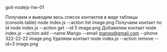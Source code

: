goit-nodejs-hw-01

Получаем и выводим весь список контактов в виде таблицы (console.table)
node index.js --action list
image.png
Получаем контакт по id
node index.js --action get --id 5
image.png
Добавялем контакт
node index.js --action add --name Mango --email mango@gmail.com --phone 322-22-22
image.png
Удаляем контакт
node index.js --action remove --id=3
image.png
